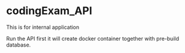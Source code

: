 # codingExam_API
This is for internal application

Run the API first it will create docker container together with pre-build database.

